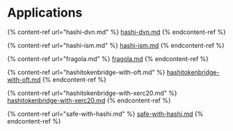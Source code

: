 # Applications

{% content-ref url="hashi-dvn.md" %}
[hashi-dvn.md](hashi-dvn.md)
{% endcontent-ref %}

{% content-ref url="hashi-ism.md" %}
[hashi-ism.md](hashi-ism.md)
{% endcontent-ref %}

{% content-ref url="fragola.md" %}
[fragola.md](fragola.md)
{% endcontent-ref %}

{% content-ref url="hashitokenbridge-with-oft.md" %}
[hashitokenbridge-with-oft.md](hashitokenbridge-with-oft.md)
{% endcontent-ref %}

{% content-ref url="hashitokenbridge-with-xerc20.md" %}
[hashitokenbridge-with-xerc20.md](hashitokenbridge-with-xerc20.md)
{% endcontent-ref %}

{% content-ref url="safe-with-hashi.md" %}
[safe-with-hashi.md](safe-with-hashi.md)
{% endcontent-ref %}
